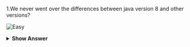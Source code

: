 1.We never went over the differences between java version 8 and other versions?

![Easy](https://github.com/revaturelabs/interviewquestions/blob/dev/ComplexityTags/simple%20(2).svg)
<details><summary><b> Show Answer</b></summary>

<blockquote>
Java 8 brings the most anticipated feature for the programming language called Lambda Expressions, a new language feature which allows users to code local functions as method arguments.Java 8 brings its own new specialized API for Date and Time manipulation.
</blockquote>

</details>

